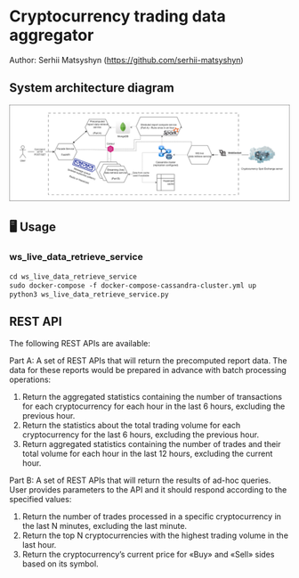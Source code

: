 # Cryptocurrency trading data aggregator

Author: Serhii Matsyshyn (https://github.com/serhii-matsyshyn) <br>

## System architecture diagram
![Cryptocurrency_trading_data_aggregator_system_architecture_2.drawio.png](data%2Fimages%2FCryptocurrency_trading_data_aggregator_system_architecture_2.drawio.png)

## 🖥 Usage

### ws_live_data_retrieve_service
```shell
cd ws_live_data_retrieve_service
sudo docker-compose -f docker-compose-cassandra-cluster.yml up
python3 ws_live_data_retrieve_service.py
```

## REST API
The following REST APIs are available:  

Part A: A set of REST APIs that will return the precomputed report data. The data for these reports would be prepared in advance with batch processing operations:
1. Return the aggregated statistics containing the number of transactions for each cryptocurrency for each hour in the last 6 hours, excluding the previous hour.
2. Return the statistics about the total trading volume for each cryptocurrency for the last 6 hours, excluding the previous hour.
3. Return aggregated statistics containing the number of trades and their total volume for each hour in the last 12 hours, excluding the current hour.

Part B: A set of REST APIs that will return the results of ad-hoc queries. User provides parameters to the API and it should respond according to the specified values:
1. Return the number of trades processed in a specific cryptocurrency in the last N minutes, excluding the last minute.
2. Return the top N cryptocurrencies with the highest trading volume in the last hour.
3. Return the cryptocurrency’s current price for «Buy» and «Sell» sides based on its symbol.